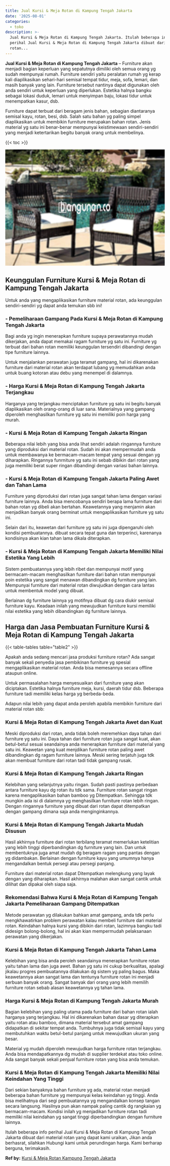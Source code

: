 ```yaml
---
title: Jual Kursi & Meja Rotan di Kampung Tengah Jakarta
date: '2025-08-01'
categories:
  - toko
description: >-
  Jual Kursi & Meja Rotan di Kampung Tengah Jakarta. Itulah beberapa info
  perihal Jual Kursi & Meja Rotan di Kampung Tengah Jakarta dibuat dari material
  rotan...
---
```


**Jual Kursi & Meja Rotan di Kampung Tengah Jakarta** – Furniture akan menjadi bagian keperluan yang sepatutnya dimiliki oleh semua orang yg sudah mempunyai rumah. Furniture sendiri yaitu peralatan rumah yg kerap kali diaplikasikan sehari-hari semisal tempat tidur, meja, sofa, lemari, dan masih banyak yang lain. Furniture tersebut nantinya dapat digunakan oleh anda sendiri untuk keperluan yang diperlukan. Estetika halnya bangku sebagai lokasi duduk, lemari untuk menyimpan baju, lokasi tidur untuk menempatkan kasur, dsb.

Furniture dapat terbuat dari beragam jenis bahan, sebagian diantaranya semisal kayu, rotan, besi, dsb. Salah satu bahan yg paling simpel diaplikasikan untuk membikin furniture merupakan bahan rotan. Jenis material yg satu ini benar-benar mempunyai keistimewaan sendiri-sendiri yang menjadi ketertarikan begitu banyak orang untuk membelinya.

{{< toc >}}

![Jual Kursi & Meja Rotan di Kampung Tengah Jakarta](/images/kursi-meja-rotan-murah33.png)

## Keunggulan Furniture Kursi & Meja Rotan di Kampung Tengah Jakarta

Untuk anda yang mengaplikasikan furniture material rotan, ada keunggulan sendiri-sendiri yg dapat anda temukan sbb ini!

### \- Pemeliharaan Gampang Pada Kursi & Meja Rotan di Kampung Tengah Jakarta

Bagi anda yg ingin menerapkan furniture supaya perawatannya mudah dikerjakan, anda dapat memakai ragam furniture yg satu ini. Furniture yg terbuat dari bahan rotan memiliki keunggulan tersendiri dibandingi dengan tipe furniture lainnya.

Untuk menjalankan perawatan juga teramat gampang, hal ini dikarenakan furniture dari material rotan akan terdapat lubang yg memudahkan anda untuk buang kotoran atau debu yang menempel di dalamnya.

### \- Harga Kursi & Meja Rotan di Kampung Tengah Jakarta Terjangkau

Harganya yang terjangkau menciptakan furniture yg satu ini begitu banyak diaplikasikan oleh orang-orang di luar sana. Materialnya yang gampang diperoleh menghasilkan furniture yg satu ini memiliki poin harga yang murah.

### \- Kursi & Meja Rotan di Kampung Tengah Jakarta Ringan

Beberapa nilai lebih yang bisa anda lihat sendiri adalah ringannya furniture yang diproduksi dari material rotan. Sudah ini akan mempermudah anda untuk membawanya ke bermacam-macam tempat yang sesuai dengan yg diharapkan. Ringannya funrniture yg satu ini sebab dibikin dari rotan yang juga memiliki berat super ringan dibandingi dengan variasi bahan lainnya.

### \- Kursi & Meja Rotan di Kampung Tengah Jakarta Paling Awet dan Tahan Lama

Furniture yang diproduksi dari rotan juga sangat tahan lama dengan variasi furniture lainnya. Anda bisa mencobanya sendiri berapa lama furniture dari bahan rotan yg dibeli akan bertahan. Keawetannya yang menjamin akan menjadikan banyak orang berminat untuk mengaplikasikan furniture yg satu ini.

Selain dari itu, keawetan dari furniture yg satu ini juga dipengaruhi oleh kondisi pembuatannya. dibuat secara tepat guna dan terperinci, karenanya kondisinya akan kian tahan lama dikala diterapkan.

### \- Kursi & Meja Rotan di Kampung Tengah Jakarta Memiliki Nilai Estetika Yang Lebih

Sistem pembuatannya yang lebih ribet dan mempunyai motif yang bermacam-macam menghasilkan furniture dari bahan rotan mempunyai poin estetika yang sangat menawan dibandingkan dg furniture yang lain. Mempunyai furniture dari material rotan diwujudkan dengan cara lantas untuk membentuk model yang dibuat.

Berlainan dg furniture lainnya yg motifnya dibuat dg cara diukir semisal furniture kayu. Keadaan inilah yang mewujudkan furniture kursi memiliki nilai estetika yang lebih dibandingkan dg furniture lainnya.

## Harga dan Jasa Pembuatan Furniture Kursi & Meja Rotan di Kampung Tengah Jakarta

{{< table-tables table="table2" >}}

Apakah anda sedang mencari jasa produksi furniture rotan? Ada sangat banyak sekali penyedia jasa pembikinan furniture yg spesial mengaplikasikan material rotan. Anda bisa memesannya secara offline ataupun online.

Untuk permasalahan harga menyesuaikan dari furniture yang akan diciptakan. Estetika halnya furniture meja, kursi, daerah tidur dsb. Beberapa furniture tadi memiliki kelas harga yg berbeda-beda.

Adapun nilai lebih yang dapat anda peroleh apabila membikin furniture dari material rotan sbb:

### Kursi & Meja Rotan di Kampung Tengah Jakarta Awet dan Kuat

Meski diproduksi dari rotan, anda tidak boleh meremehkan daya tahan dari furniture yg satu ini. Daya tahan dari furniture rotan juga sangat kuat, akan betul-betul sesuai seandainya anda menerapkan furniture dari material yang satu ini. Keawetan yang kuat menjdikan furniture rotan paling awet dibandingkan dg ragam furniture lainnya. Meski sering terjatuh juga tdk akan membuat furniture dari rotan tadi tidak gampang rusak.

### Kursi & Meja Rotan di Kampung Tengah Jakarta Ringan

Kelebihan yang selanjutnya yaitu ringan. Sudah pasti pastinya perbedaan antara furniture kayu dg rotan itu tdk sama. Furniture rotan sangat ringan karena mengaplikasikan bahan bamboo yg Ditempatkan. Sehingga tdk mungkin ada isi di dalamnya yg menghasilkan furniture rotan lebih ringan. Dengan ringannya furniture yang dibuat dari rotan dapat ditempatkan dengan gampang dimana saja anda menginginkannya.

### Kursi & Meja Rotan di Kampung Tengah Jakarta Mudah Disusun

Hasil akhirnya furniture dari rotan terbilang teramat memerlukan ketelitian yang lebih tinggi diperbandingkan dg furniture yang lain. Dan untuk membentuknya juga amat mudah dg beragam ragam yang pantas dengan yg didambakan. Berlainan dengan furniture kayu yang umumnya hanya mengandalkan bentuk persegi atau persegi panjang.

Furniture dari material rotan dapat Ditempatkan melengkung yang layak dengan yang diharapkan. Hasil akhirnya malahan akan sangat cantik untuk dilihat dan dipakai oleh siapa saja.

### Rekomendasi Bahwa Kursi & Meja Rotan di Kampung Tengah Jakarta Pemeliharaan Gampang Ditempatkan

Metode perawatan yg dilakukan bahkan amat gampang, anda tdk perlu mengkhawatirkan problem perawatan kalau membeli furniture dari material rotan. Keindahan halnya kursi yang dibikin dari rotan, lazimnya bangku tadi didesign bolong-bolong, hal ini akan kian mempermudah pelaksanaan perawatan yang dikerjakan.

### Kursi & Meja Rotan di Kampung Tengah Jakarta Tahan Lama

Kelebihan yang bisa anda peroleh seandainya menerapkan furniture rotan yaitu tahan lama dan juga awet. Bahan yg satu ini cukup berkualitas, apalagi jikalau progres pembuatannya dilakukan dg sistem yg paling bagus. Maka keawetannya akan sangat lama dan tentunya furniture rotan ini menjadi serbuan banyak orang. Sangat banyak dari orang yang lebih memilih furniture rotan sebab alasan keawetannya yg tahan lama.

### Harga Kursi & Meja Rotan di Kampung Tengah Jakarta Murah

Bagian kelebihan yang paling utama pada furniture dari bahan rotan ialah harganya yang terjangkau. Hal ini dikarenakan bahan dasar yg diterapkan yaitu rotan atau bamboo, dimana material tersebut amat gampang didapatkan di sekitar tempat anda. Tumbuhnya juga tidak semisal kayu yang membutuhkan waktu betul-betul panjang untuk mewujudkan ukuran yang besar.

Material yg mudah diperoleh mewujudkan harga furniture rotan terjangkau. Anda bisa mendapatkannya dg mudah di supplier terdekat atau toko online. Ada sangat banyak sekali penjual furniture rotan yang bisa anda temukan.

### Kursi & Meja Rotan di Kampung Tengah Jakarta Memiliki Nilai Keindahan Yang Tinggi

Dari sekian banyaknya bahan furniture yg ada, material rotan menjadi beberapa bahan furniture yg mempunyai kelas keindahan yg tinggi. Anda bisa melihatnya dari segi pembuatannya yg mengandalkan konsep tangan secara langsung. Hasilnya pun akan nampak paling cantik dg rangkaian yg bermacam-macam. Kondisi inilah yg menjadikan furniture rotan tadi memiliki nilai keindahan yg sangat tinggi diperbandingkan dengan furniture lainnya.

Itulah beberapa info perihal Jual Kursi & Meja Rotan di Kampung Tengah Jakarta dibuat dari material rotan yang dapat kami uraikan, Jikan anda berhasrat, silahkan Hubungi kami untuk perundingan harga. Kami berharap berguna, terimakasih.

**Ref by:** [Kursi & Meja Rotan Kampung Tengah Jakarta](https://id.wikipedia.org/wiki/Kursi)
